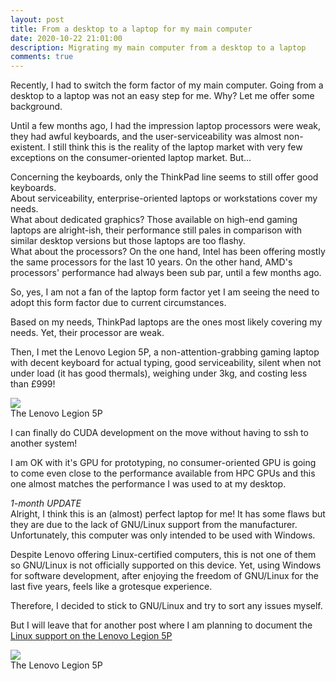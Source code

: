 ```yaml
---
layout: post
title: From a desktop to a laptop for my main computer
date: 2020-10-22 21:01:00
description: Migrating my main computer from a desktop to a laptop
comments: true
---
```

Recently, I had to switch the form factor of my main computer. Going from a
desktop to a laptop was not an easy step for me.
Why? Let me offer some background.

Until a few months ago, I had the impression laptop processors were weak, they
had awful keyboards, and the user-serviceability was almost non-existent. 
I still think this is the reality of the laptop market with very few
exceptions on the consumer-oriented laptop market. But...

Concerning the keyboards, only the ThinkPad line seems to still offer
good keyboards.  
About serviceability, enterprise-oriented laptops or workstations
cover my needs.  
What about dedicated graphics? Those available on high-end gaming laptops are
alright-ish, their performance still pales in comparison with similar desktop
versions but those laptops are too flashy.  
What about the processors? On the one hand, Intel has been offering mostly the
same processors for the last 10 years. On the other hand, AMD's processors'
performance had always been sub par, until a few months ago.

So, yes, I am not a fan of the laptop form factor yet I am seeing the need to
adopt this form factor due to current circumstances.

Based on my needs, ThinkPad laptops are the ones most likely covering my needs. 
Yet, their processor are weak.

Then, I met the Lenovo Legion 5P, a non-attention-grabbing gaming laptop 
with decent keyboard for actual typing, good serviceability, silent when not
under load (it has good thermals), weighing under 3kg, and costing less than £999!

<div class="row mt-3 mb-3">
    <div class="col-sm">
        <img class="img-fluid rounded z-depth-1"
src="{{ site.baseurl }}/assets/img/2020-10-22-Lenovo-Legion-5P.jpg">
    </div>
</div>
<div class="caption">
The Lenovo Legion 5P
</div>

I can finally do CUDA development on the move without having to ssh to another
system!  

I am OK with it's GPU for prototyping, no consumer-oriented GPU is
going to come even close to the performance available from HPC GPUs and this
one almost matches the performance I was used to at my desktop.

*1-month UPDATE*  
Alright, I think this is an (almost) perfect laptop for me! It has some flaws
but they are due to the lack of GNU/Linux support from the manufacturer.
Unfortunately, this computer was only intended to be used with Windows. 

Despite Lenovo offering Linux-certified computers, this is not one of them
so GNU/Linux is not officially supported on this device. Yet, using Windows for
software development, after enjoying the freedom of GNU/Linux for the last five
years, feels like a grotesque experience.

Therefore, I decided to stick to GNU/Linux and try to sort any issues myself.

But I will leave that for another post where I am planning to document
the [Linux support on the Lenovo Legion 5P](/blog/2020/legion-5P-linux-support/)

<div class="row mt-3 mb-3">
    <div class="col-sm">
        <img class="img-fluid rounded z-depth-1"
src="{{ site.baseurl }}/assets/img/2020-10-22-Lenovo-Legion-5P-2.jpg">
    </div>
</div>
<div class="caption">
The Lenovo Legion 5P
</div>
